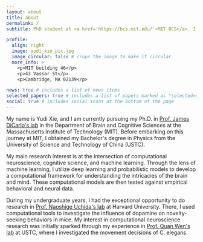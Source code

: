 ```yaml
---
layout: about
title: about
permalink: /
subtitle: PhD student at <a href='https://bcs.mit.edu/'>MIT BCS</a>. I build deep learning and probabilistic models to understand the brain and mind.

profile:
  align: right
  image: yudi_xie_pic.jpg
  image_circular: false # crops the image to make it circular
  more_info: >
    <p>MIT building 46</p>
    <p>43 Vassar St</p>
    <p>Cambridge, MA 02139</p>

news: true # includes a list of news items
selected_papers: true # includes a list of papers marked as "selected={true}"
social: true # includes social icons at the bottom of the page
---
```


My name is Yudi Xie, and I am currently pursuing my Ph.D. in [Prof. James DiCarlo's lab](http://dicarlolab.mit.edu/) in the Department of Brain and Cognitive Sciences at the Massachusetts Institute of Technology (MIT). Before embarking on this journey at MIT, I obtained my Bachelor's degree in Physics from the University of Science and Technology of China (USTC).

My main research interest is at the intersection of computational neuroscience, cognitive science, and machine learning. Through the lens of machine learning, I utilize deep learning and probabilistic models to develop a computational framework for understanding the intricacies of the brain and mind. These computational models are then tested against empirical behavioral and neural data.

During my undergraduate years, I had the exceptional opportunity to do research in [Prof. Naoshige Uchida's lab](https://projects.iq.harvard.edu/uchidalab/home) at Harvard University. There, I used computational tools to investigate the influence of dopamine on novelty-seeking behaviors in mice. My interest in computational neuroscience research was initially sparked through my experience in [Prof. Quan Wen's lab](http://www.wenlab.org/) at USTC, where I investigated the movement decisions of C. elegans.
